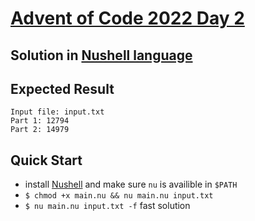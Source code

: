 # [Advent of Code 2022 Day 2](https://adventofcode.com/2022/day/2) 
## Solution in [Nushell language](https://www.nushell.sh/)

## Expected Result

```console
Input file: input.txt
Part 1: 12794
Part 2: 14979
```

## Quick Start
- install [Nushell](https://www.nushell.sh/book/installation.html) and make sure `nu` is availible in `$PATH`
- `$ chmod +x main.nu && nu main.nu input.txt`
- `$ nu main.nu input.txt -f` fast solution

